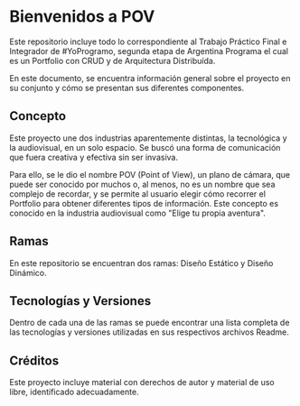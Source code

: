 # Bienvenidos a POV

Este repositorio incluye todo lo correspondiente al Trabajo Práctico Final e Integrador de #YoProgramo, segunda etapa de Argentina Programa el cual es un Portfolio con CRUD y de Arquitectura Distribuída.

En este documento, se encuentra información general sobre el proyecto en su conjunto y cómo se presentan sus diferentes componentes.


## Concepto

Este proyecto une dos industrias aparentemente distintas, la tecnológica y la audiovisual, en un solo espacio. Se buscó una forma de comunicación que fuera creativa y efectiva sin ser invasiva.

Para ello, se le dio el nombre POV (Point of View), un plano de cámara, que puede ser conocido por muchos o, al menos, no es un nombre que sea complejo de recordar, y se permite al usuario elegir cómo recorrer el Portfolio para obtener diferentes tipos de información. Este concepto es conocido en la industria audiovisual como "Elige tu propia aventura".


## Ramas

En este repositorio se encuentran dos ramas: Diseño Estático y Diseño Dinámico.


## Tecnologías y Versiones

Dentro de cada una de las ramas se puede encontrar una lista completa de las tecnologías y versiones utilizadas en sus respectivos archivos Readme.


## Créditos

Este proyecto incluye material con derechos de autor y material de uso libre, identificado adecuadamente.
